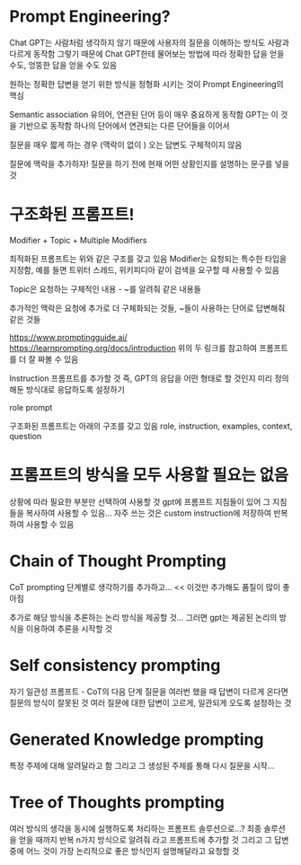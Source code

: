 # Prompt Engineering?
Chat GPT는 사람처럼 생각하지 않기 때문에 사용자의 질문을 이해하는 방식도 사람과 다르게 동작함
그렇기 때문에 Chat GPT한테 물어보는 방법에 따라 정확한 답을 얻을 수도, 엉뚱한 답을 얻을 수도 있음

원하는 정확한 답변을 얻기 위한 방식을 정형화 시키는 것이 Prompt Engineering의 핵심

Semantic association
유의어, 연관된 단어 등이 매우 중요하게 동작함
GPT는 이 것을 기반으로 동작함
하나의 단어에서 연관되는 다른 단어들을 이어서


질문을 매우 짧게 하는 경우 (맥락이 없이 )
오는 답변도 구체적이지 않음

질문에 맥락을 추가하자! 질문을 하기 전에 현재 어떤 상황인지를 설명하는 문구를 넣을 것

# 구조화된 프롬프트!
Modifier + Topic + Multiple Modifiers

최적화된 프롬프트는 위와 같은 구조를 갖고 있음
Modifier는 요청되는 특수한 타입을 지정함, 예를 들면 트위터 스레드, 위키피디아 같이 검색을 요구할 때 사용할 수 있음

Topic은 요청하는 구체적인 내용 - ~를 알려줘 같은 내용들

추가적인 맥락은 요청에 추가로 더 구체화되는 것들, ~들이 사용하는 단어로 답변해줘 같은 것들

https://www.promptingguide.ai/
https://learnprompting.org/docs/introduction
위의 두 링크를 참고하여 프롬프트를 더 잘 짜볼 수 있음

Instruction 프롬프트를 추가할 것
즉, GPT의 응답을 어떤 형태로 할 것인지 미리 정의해둔 방식대로 응답하도록 설정하기

role prompt

구조화된 프롬프트는 아래의 구조를 갖고 있음
role, instruction, examples, context, question

# 프롬프트의 방식을 모두 사용할 필요는 없음
상황에 따라 필요한 부분만 선택하여 사용할 것
gpt에 프롬프트 지침들이 있어 그 지침들을 복사하여 사용할 수 있음...
자주 쓰는 것은 custom instruction에 저장하여 반복하여 사용할 수 있음

# Chain of Thought Prompting
CoT prompting
단계별로 생각하기를 추가하고... << 이것만 추가해도 품질이 많이 좋아짐

추가로 해당 방식을 추론하는 논리 방식을 제공할 것... 그러면 gpt는 제공된 논리의 방식을 이용하여 추론을 시작할 것

# Self consistency prompting
자기 일관성 프롬프트 - CoT의 다음 단계
질문을 여러번 했을 때 답변이 다르게 온다면 질문의 방식이 잘못된 것
여러 질문에 대한 답변이 고르게, 일관되게 오도록 설정하는 것

# Generated Knowledge prompting
특정 주제에 대해 알려달라고 함
그리고 그 생성된 주제를 통해 다시 질문을 시작...

# Tree of Thoughts prompting
여러 방식의 생각을 동시에 실행하도록 처리하는 프롬프트
솔루션으로...?
최종 솔루션을 얻을 때까지 반복
n가지 방식으로 알려줘 라고 프롬프트에 추가할 것
그리고 그 답변 중에 어느 것이 가장 논리적으로 좋은 방식인지 설명해달라고 요청할 것
